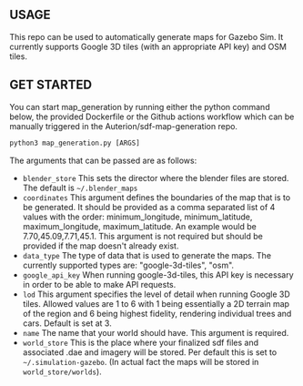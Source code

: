 ## USAGE ##
This repo can be used to automatically generate maps for Gazebo Sim. It currently supports Google 3D tiles (with an appropriate API key) and OSM tiles.

## GET STARTED ##

You can start map_generation by running either the python command below, the provided Dockerfile or the Github actions workflow which can be manually triggered in the Auterion/sdf-map-generation repo.

```python
python3 map_generation.py [ARGS]
```

The arguments that can be passed are as follows:

- `blender_store` This sets the director where the blender files are stored. The default is `~/.blender_maps`
- `coordinates` This argument defines the boundaries of the map that is to be generated. It should be provided as a comma separated list of 4 values with the order: minimum_longitude, minimum_latitude, maximum_longitude, maximum_latitude. An example would be 7.70,45.09,7.71,45.1. This argument is not required but should be provided if the map doesn't already exist.
- `data_type` The type of data that is used to generate the maps. The currently supported types are: "google-3d-tiles", "osm".
- `google_api_key` When running google-3d-tiles, this API key is necessary in order to be able to make API requests.
- `lod` This argument specifies the level of detail when running Google 3D tiles. Allowed values are 1 to 6 with 1 being essentially a 2D terrain map of the region and 6 being highest fidelity, rendering individual trees and cars. Default is set at 3.
- `name` The name that your world should have. This argument is required.
- `world_store` This is the place where your finalized sdf files and associated .dae and imagery will be stored. Per default this is set to `~/.simulation-gazebo`. (In actual fact the maps will be stored in `world_store/worlds`).
